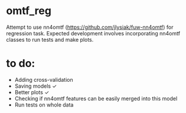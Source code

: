 # omtf_reg
Attempt to use nn4omtf (https://github.com/jlysiak/fuw-nn4omtf) for regression task. Expected development involves incorporating nn4omtf classes to run tests and make plots.  

# to do:
* Adding cross-validation
* Saving models ✓
* Better plots ✓
* Checking if nn4omtf features can be easily merged into this model
* Run tests on whole data
